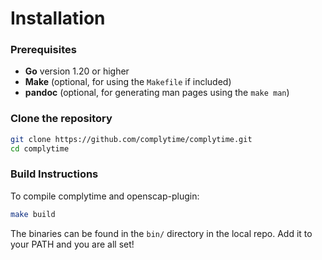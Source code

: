 # Installation

### Prerequisites

- **Go** version 1.20 or higher
- **Make** (optional, for using the `Makefile` if included)
- **pandoc** (optional, for generating man pages using the `make man`)

### Clone the repository

```bash
git clone https://github.com/complytime/complytime.git
cd complytime
```

### Build Instructions
To compile complytime and openscap-plugin:

```bash
make build
```

The binaries can be found in the `bin/` directory in the local repo. Add it to your PATH and you are all set!
